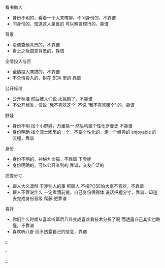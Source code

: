 
看书做人
- 身份不明的，看着一个人来瞎聊，不问身份的，不靠谱
- 问身份的，知道这人是谁的 可以察言观行的，靠谱

背景
- 没调查他背景的，不靠谱
- 看上之后调查背景的，靠谱

全情投入与否
- 全情投入瞎搞的，不靠谱
- 不全情投入的，封在 BOX 里的 靠谱

公开标准
- 公开标准 然后被人们说 太挑剔了，不靠谱
- 不公开标准，仅说 '我不喜欢这个' 不说 '我不喜欢哪个' 的，靠谱

野娃
- 身份不明 找个小野娃，万里挑一 然后构建个性化罗曼史 不靠谱
- 身份明确 找个骑士团里的一个，不要个性化的，走一个经典的 enjoyable 的流程，靠谱

身份
- 身份不明的，神秘九命猫，不靠谱 下套呢
- 身份明确的，可以公开查到的 靠谱，交友广泛的

把握分寸
- 跟人大义凛然 干涉别人的事 照顾人 不摆POSE怕大家不喜欢，不靠谱
- 跟人不管说什么 一定看清前提，自己身份很得体 说话把握分寸，靠谱，知道去完成身份晋级 爬藤 更靠谱

喜好
- 你们什么时候从喜欢听幕后八卦变成喜欢看技术分析了啊 而透露自己其实也略懂，不靠谱
- 喜欢听八卦 而不透露自己的信息，靠谱




[-](https://github.com/7900ms/000nottheater_deserted_systemsoftware/tree/master/local-window)

[-](https://github.com/7900ms/000nottheater_deserted_systemlibrary/blob/master/supplementary/week-照顾人.md#授权-身份把握分寸和晋级)

[-](https://github.com/7900ms/000nottheater_deserted_systemlibrary/blob/master/supplementary/week-人对人的段位.md)

